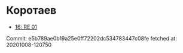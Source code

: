 # Коротаев
- [16: RE 01](16.md)

Commit: e5b789ae0b19a25e0ff72202dc534783447c08fe
 fetched at: 20201008-120750
